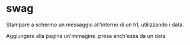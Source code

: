 # swag

Stampare a schermo un messaggio all'interno di un h1, utilizzando i data.

Aggiungere alla pagina un'immagine. presa anch'essa da un data
